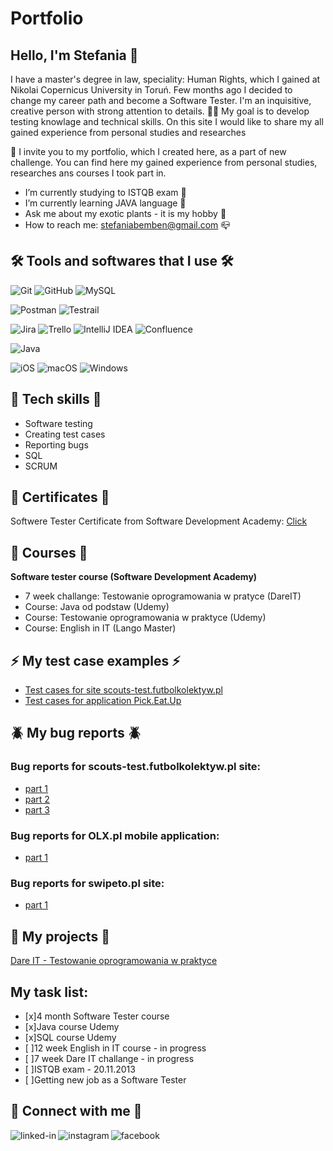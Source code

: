 # Portfolio
## **Hello, I'm Stefania 👋** 
I have a master's degree in law, speciality: Human Rights, which I gained at Nikolai Copernicus University in Toruń. Few months ago I decided to change my career path and become a Software Tester. I'm an inquisitive, creative person with strong attention to details. 🙋‍♀️
My goal is to develop testing knowlage and technical skills. On this site I would like to share my all gained experience from personal studies and researches

🎯 I invite you to my portfolio, which I created here, as a part of new challenge. You can find here my gained experience from personal studies, researches ans courses I took part in. 

- I’m currently studying to ISTQB exam :notebook:
- I’m currently learning JAVA language :wrench:
- Ask me about my exotic plants - it is my hobby 🌿
- How to reach me: stefaniabemben@gmail.com :mailbox_closed:

## 🛠️ Tools and softwares that I use 🛠️

![Git](https://img.shields.io/badge/git-%23F05033.svg?style=for-the-badge&logo=git&logoColor=white)
![GitHub](https://img.shields.io/badge/github-%23121011.svg?style=for-the-badge&logo=github&logoColor=white)
![MySQL](https://img.shields.io/badge/mysql-%2300f.svg?style=for-the-badge&logo=mysql&logoColor=white)

![Postman](https://img.shields.io/badge/Postman-FF6C37?style=for-the-badge&logo=postman&logoColor=white)
![Testrail](https://img.shields.io/badge/TestRail-65C179.svg?style=for-the-badge&logo=TestRail&logoColor=white)


![Jira](https://img.shields.io/badge/jira-%230A0FFF.svg?style=for-the-badge&logo=jira&logoColor=white)
![Trello](https://img.shields.io/badge/Trello-%23026AA7.svg?style=for-the-badge&logo=Trello&logoColor=white)
![IntelliJ IDEA](https://img.shields.io/badge/IntelliJIDEA-000000.svg?style=for-the-badge&logo=intellij-idea&logoColor=white)
![Confluence](https://img.shields.io/badge/confluence-%23172BF4.svg?style=for-the-badge&logo=confluence&logoColor=white)

![Java](https://img.shields.io/badge/java-%23ED8B00.svg?style=for-the-badge&logo=openjdk&logoColor=white)

![iOS](https://img.shields.io/badge/iOS-000000?style=for-the-badge&logo=ios&logoColor=white)
![macOS](https://img.shields.io/badge/mac%20os-000000?style=for-the-badge&logo=macos&logoColor=F0F0F0)
![Windows](https://img.shields.io/badge/Windows-0078D6?style=for-the-badge&logo=windows&logoColor=white)

## :pushpin: Tech skills :pushpin:
* Software testing
* Creating test cases
* Reporting bugs
* SQL
* SCRUM

## :scroll: Certificates :scroll:
Softwere Tester Certificate from Software Development Academy: [Click](https://app.diplomasafe.com/pl-PL/diploma/dad80c9f81303db145fd180ad73db4617ade01a97/tester-oprogramowania/linkedin)


## :book: Courses :book:
**Software tester course (Software Development Academy)** 
* 7 week challange: Testowanie oprogramowania w pratyce (DareIT)
* Course: Java od podstaw (Udemy) 
* Course: Testowanie oprogramowania w praktyce (Udemy) 
* Course: English in IT (Lango Master)


## :zap: My test case examples :zap:
* [Test cases for site scouts-test.futbolkolektyw.pl](https://docs.google.com/document/d/1k4ZAYKrZsnLurpbyn12vJUJOCFfBNYjkaLJFR70wLfQ/edit?usp=sharing)
* [Test cases for application Pick.Eat.Up](https://docs.google.com/document/d/1-G_Sdx3GO0e50BIi7RgGPQE_eoST4A8mHG2J7dT0D1Q/edit?usp=sharing)

## :beetle: My bug reports :beetle:
### Bug reports for scouts-test.futbolkolektyw.pl site:
* [part 1](https://docs.google.com/document/d/1zzCmCirSAxY8QeyQ3Id2DQuTd6h-6-ObgrV8PIytKus/edit?usp=sharing)
* [part 2](https://drive.google.com/file/d/1byt0kxRo-8iUGY6Tqhjue9FEtxJ17Ej5/view?usp=sharing)
* [part 3](https://docs.google.com/document/d/1-Zagu3sfCvylMe-xhQvgzoU1o8F-yXlbESPoP3GtoiY/edit?usp=sharing)
### Bug reports for OLX.pl mobile application:
* [part 1](https://docs.google.com/document/d/1SkUuETJYvgak5-9bt8rQL3JJt1D1QwCa9u9rrT5wohM/edit?usp=sharing)
### Bug reports for swipeto.pl site:
* [part 1](https://docs.google.com/document/d/1-zrvfjnbZMV1EXiAdNHEvjeImjJD4oDoDMTEoIcM3bQ/edit?usp=sharing)

## :sunflower: My projects :sunflower:
[Dare IT - Testowanie oprogramowania w praktyce](https://github.com/stefaniabemben/challenge_portfolio_stefania)

## My task list:
- [x]4 month Software Tester course
- [x]Java course Udemy
- [x]SQL course Udemy
- [ ]12 week English in IT course - in progress
- [ ]7 week Dare IT challange - in progress
- [ ]ISTQB exam - 20.11.2013
- [ ]Getting new job as a Software Tester

## 📲 Connect with me 📲

[<img align="left" alt="linked-in" src="https://img.shields.io/badge/linkedin-%230077B5.svg?&style=for-the-badge&logo=linkedin&logoColor=white" />](https://www.linkedin.com/in/stefaniabemben/)
[<img align="left" alt="instagram" src="https://img.shields.io/badge/Instagram-E4405F.svg?style=for-the-badge&logo=Instagram&logoColor=white" />](https://www.instagram.com/stefaniabemben/)
[<img align="left" alt="facebook" src="https://img.shields.io/badge/Facebook-1877F2.svg?style=for-the-badge&logo=Facebook&logoColor=white" />](https://www.facebook.com/stefania.gasiorek/)


